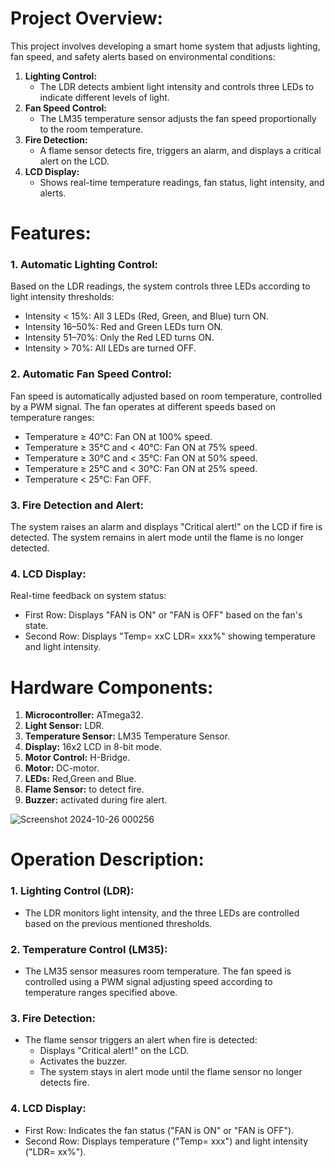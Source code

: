 # **Project Overview:**
This project involves developing a smart home system that adjusts lighting, fan speed, and safety
alerts based on environmental conditions:
1. **Lighting Control:**
    - The LDR detects ambient light intensity and controls three LEDs to indicate different levels of light.
2. **Fan Speed Control:**
   - The LM35 temperature sensor adjusts the fan speed proportionally to the room temperature.
3. **Fire Detection:**
   - A flame sensor detects fire, triggers an alarm, and displays a critical alert on the LCD.
4. **LCD Display:**
   - Shows real-time temperature readings, fan status, light intensity, and alerts.

 # **Features:**
### 1. **Automatic Lighting Control:**
Based on the LDR readings, the system controls three LEDs according to light intensity thresholds:
- Intensity < 15%: All 3 LEDs (Red, Green, and Blue) turn ON.
- Intensity 16–50%: Red and Green LEDs turn ON.
- Intensity 51–70%: Only the Red LED turns ON.
- Intensity > 70%: All LEDs are turned OFF.


### 2. **Automatic Fan Speed Control:**
Fan speed is automatically adjusted based on room temperature, controlled by a PWM signal. The fan operates at different speeds based on
temperature ranges:
- Temperature ≥ 40°C: Fan ON at 100% speed.
- Temperature ≥ 35°C and < 40°C: Fan ON at 75% speed.
- Temperature ≥ 30°C and < 35°C: Fan ON at 50% speed.
- Temperature ≥ 25°C and < 30°C: Fan ON at 25% speed.
- Temperature < 25°C: Fan OFF.
  
### 3.  **Fire Detection and Alert:**
The system raises an alarm and displays "Critical alert!" on the LCD if fire is detected. The system remains in alert mode until the flame is no longer detected.

### 4. **LCD Display:**
   Real-time feedback on system status:
- First Row: Displays "FAN is ON" or "FAN is OFF" based on the fan's state.
- Second Row: Displays "Temp= xxC LDR= xxx%" showing temperature and light intensity.


# **Hardware Components:**
 1. **Microcontroller:** ATmega32.
 2. **Light Sensor:** LDR.
 3. **Temperature Sensor:** LM35 Temperature Sensor.
 4. **Display:** 16x2 LCD in 8-bit mode.
 5. **Motor Control:** H-Bridge.
 6. **Motor:** DC-motor.
 7. **LEDs:** Red,Green and Blue.
 8. **Flame Sensor:** to detect fire.
 9. **Buzzer:** activated during fire alert.


![Screenshot 2024-10-26 000256](https://github.com/user-attachments/assets/ae9747bc-f58f-4bb3-8f26-d5a0cdfd34b0)



# **Operation Description:**
### 1. **Lighting Control (LDR):**
- The LDR monitors light intensity, and the three LEDs are controlled based on the previous mentioned thresholds.
### 2. **Temperature Control (LM35):** 
- The LM35 sensor measures room temperature. The fan speed is controlled using a PWM signal adjusting speed according to temperature ranges specified above.
### 3. **Fire Detection:** 
- The flame sensor triggers an alert when fire is detected:
  - Displays "Critical alert!" on the LCD.
  - Activates the buzzer.
  - The system stays in alert mode until the flame sensor no longer detects fire.
### 4. **LCD Display:**
- First Row: Indicates the fan status ("FAN is ON" or "FAN is OFF").
- Second Row: Displays temperature ("Temp= xxx") and light intensity ("LDR= xx%").
